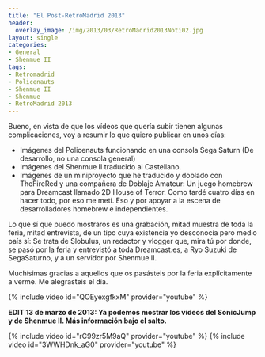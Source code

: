 ```yaml
---
title: "El Post-RetroMadrid 2013"
header:
  overlay_image: /img/2013/03/RetroMadrid2013Noti02.jpg
layout: single
categories:
- General
- Shenmue II
tags:
- Retromadrid
- Policenauts
- Shenmue II
- Shenmue
- RetroMadrid 2013
---
```

Bueno, en vista de que los vídeos que quería subir tienen algunas complicaciones, 
voy a resumir lo que quiero publicar en unos días:

- Imágenes del Policenauts funcionando en una consola Sega Saturn (De desarrollo, 
no una consola general)  
- Imágenes del Shenmue II traducido al Castellano.  
- Imágenes de un miniproyecto que he traducido y doblado con TheFireRed y una compañera 
de Doblaje Amateur: Un juego homebrew para Dreamcast llamado 2D House of Terror. Como 
tardé cuatro días en hacer todo, por eso me metí. Eso y por apoyar a la escena de 
desarrolladores homebrew e independientes.

Lo que sí que puedo mostraros es una grabación, mitad muestra de toda la feria, mitad 
entrevista, de un tipo cuya existencia yo desconocía pero medio país sí: Se trata de 
Slobulus, un redactor y vlogger que, mira tú por donde, se pasó por la feria y entrevistó 
a toda Dreamcast.es, a Ryo Suzuki de SegaSaturno, y a un servidor por Shenmue II.

Muchísimas gracias a aquellos que os pasásteis por la feria explícitamente a verme. 
Me alegrasteis el día.

{% include video id="QOEyexgfkxM" provider="youtube" %}

**EDIT 13 de marzo de 2013: Ya podemos mostrar los vídeos del SonicJump y de Shenmue II. 
Más información bajo el salto.**

<!--more-->

{% include video id="rC99zr5M9aQ" provider="youtube" %}
{% include video id="3WWHDnk_aG0" provider="youtube" %}
